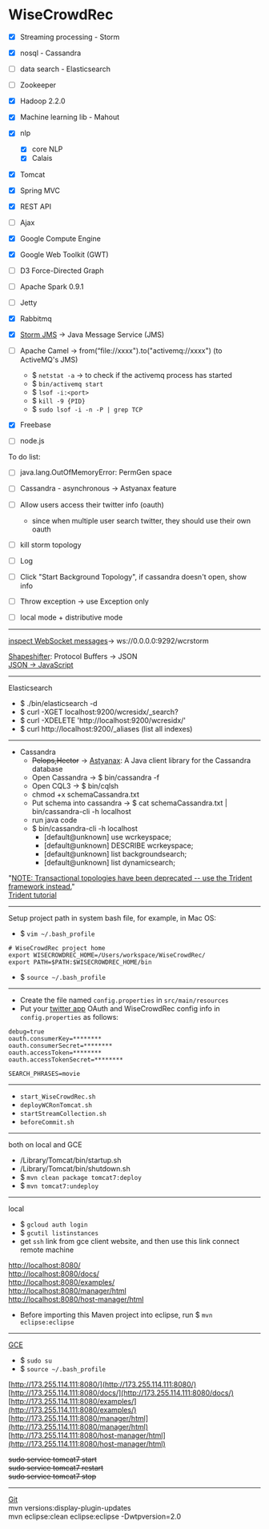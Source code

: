 WiseCrowdRec
============

- [x] Streaming processing - Storm   
- [x] nosql - Cassandra   
- [ ] data search - Elasticsearch   
- [ ] Zookeeper  
- [x] Hadoop 2.2.0   
- [x] Machine learning lib - Mahout  
- [x] nlp  
    - [x] core NLP  
    - [x] Calais      
- [x] Tomcat  
- [x] Spring MVC  
- [x] REST API  
- [ ] Ajax  
- [x] Google Compute Engine  
- [x] Google Web Toolkit (GWT)  
- [ ] D3 Force-Directed Graph  
- [ ] Apache Spark 0.9.1   
- [ ] Jetty  
- [x] Rabbitmq    
- [x] [Storm JMS](https://github.com/ptgoetz/storm-jms) -> Java Message Service (JMS)      
- [ ] Apache Camel -> from(“file://xxxx").to("activemq://xxxx") (to ActiveMQ's JMS)  
    - $ `netstat -a` -> to check if the activemq process has started    
    - $ `bin/activemq start`   
    - $ `lsof -i:<port>`    
    - $ `kill -9 {PID}`    
    - $ `sudo lsof -i -n -P | grep TCP`  
- [x] Freebase  
- [ ] node.js  


To do list:  
- [ ] java.lang.OutOfMemoryError: PermGen space  
- [ ] Cassandra - asynchronous -> Astyanax feature      
- [ ] Allow users access their twitter info (oauth)     
    - since when multiple user search twitter, they should use their own oauth  
- [ ] kill storm topology  
- [ ] Log  
- [ ] Click "Start Background Topology", if cassandra doesn't open, show info  
- [ ] Throw exception -> use Exception only        
- [ ] local mode + distributive mode   
 


--- 
[inspect WebSocket messages](http://www.websocket.org/echo.html)-> ws://0.0.0.0:9292/wcrstorm     

[Shapeshifter](https://github.com/turn/shapeshifter): Protocol Buffers -> JSON    
[JSON -> JavaScript](http://www.mkyong.com/javascript/how-to-access-json-object-in-javascript/)  

---

Elasticsearch

- $ ./bin/elasticsearch -d  
- $ curl -XGET localhost:9200/wcresidx/_search?  
- $ curl -XDELETE 'http://localhost:9200/wcresidx/'  
- $ curl http://localhost:9200/_aliases  (list all indexes)    

---

- Cassandra   
    - ~~Pelops,Hector~~ -> [Astyanax](https://github.com/Netflix/astyanax): A Java client library for the Cassandra database    
    - Open Cassandra -> $ bin/cassandra -f  
    - Open CQL3 -> $ bin/cqlsh   
    - chmod +x schemaCassandra.txt  
    - Put schema into cassandra -> $ cat schemaCassandra.txt | bin/cassandra-cli -h localhost  
    - run java code  
    - $ bin/cassandra-cli -h localhost  
        - [default@unknown] use wcrkeyspace;  
        - [default@unknown] DESCRIBE wcrkeyspace;   
        - [default@unknown] list backgroundsearch;   
        - [default@unknown] list dynamicsearch;   

"[NOTE: Transactional topologies have been deprecated -- use the Trident framework instead.](https://github.com/nathanmarz/storm/wiki/Transactional-topologies)"  
[Trident tutorial](https://github.com/nathanmarz/storm/wiki/Trident-tutorial)    

---

Setup project path in system bash file, for example, in Mac OS:  
- $ `vim ~/.bash_profile`    

```
# WiseCrowdRec project home
export WISECROWDREC_HOME=/Users/workspace/WiseCrowdRec/
export PATH=$PATH:$WISECROWDREC_HOME/bin
```

- $ `source ~/.bash_profile`    

---

- Create the file named `config.properties` in `src/main/resources`  
- Put your [twitter app](https://apps.twitter.com/) OAuth and WiseCrowdRec config info in `config.properties` as follows:   

```
debug=true
oauth.consumerKey=********
oauth.consumerSecret=********
oauth.accessToken=********
oauth.accessTokenSecret=********

SEARCH_PHRASES=movie
```

---

- `start_WiseCrowdRec.sh`    
- `deployWCRonTomcat.sh`  
- `startStreamCollection.sh`  
- `beforeCommit.sh`  

---

both on local and GCE    

- /Library/Tomcat/bin/startup.sh    
- /Library/Tomcat/bin/shutdown.sh     
- $ `mvn clean package tomcat7:deploy`    
- $ `mvn tomcat7:undeploy`    


---

local     

- $ `gcloud auth login`    
- $ `gcutil listinstances`    
- get `ssh` link from gce client website, and then use this link connect remote machine    

[http://localhost:8080/](http://localhost:8080/)      
[http://localhost:8080/docs/](http://localhost:8080/docs/)    
[http://localhost:8080/examples/](http://localhost:8080/examples/)      
[http://localhost:8080/manager/html](http://localhost:8080/manager/html)      
[http://localhost:8080/host-manager/html](http://localhost:8080/host-manager/html)     

- Before importing this Maven project into eclipse, run $ `mvn eclipse:eclipse`      

---

[GCE](https://cloud.google.com/products/compute-engine/)      

- $ `sudo su`    
- $ `source ~/.bash_profile`  

[http://173.255.114.111:8080/](http://173.255.114.111:8080/)    
[http://173.255.114.111:8080/docs/](http://173.255.114.111:8080/docs/)    
[http://173.255.114.111:8080/examples/](http://173.255.114.111:8080/examples/)    
[http://173.255.114.111:8080/manager/html](http://173.255.114.111:8080/manager/html)    
[http://173.255.114.111:8080/host-manager/html](http://173.255.114.111:8080/host-manager/html)    

~~sudo service tomcat7 start~~    
~~sudo service tomcat7 restart~~    
~~sudo service tomcat7 stop~~      

---

[Git](http://www.vogella.com/tutorials/Git/article.html)  
mvn versions:display-plugin-updates      
mvn eclipse:clean eclipse:eclipse -Dwtpversion=2.0    
  


